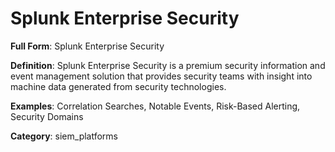 # Splunk Enterprise Security

**Full Form**: Splunk Enterprise Security

**Definition**: Splunk Enterprise Security is a premium security information and event management solution that provides security teams with insight into machine data generated from security technologies.

**Examples**: Correlation Searches, Notable Events, Risk-Based Alerting, Security Domains

**Category**: siem_platforms
